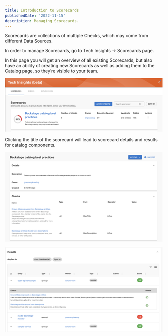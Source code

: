 ```yaml
---
title: Introduction to Scorecards
publishedDate: '2022-11-15'
description: Managing Scorecards.
---
```


Scorecards are collections of multiple Checks, which may come from different Data Sources.

In order to manage Scorecards, go to Tech Insights → Scorecards page.

In this page you will get an overview of all existing Scorecards, but also have an ability of creating new Scorecards as well as adding them to the Catalog page, so they’re visible to your team.

![Scorecard overview](./scorecard-overview.png)

Clicking the title of the scorecard will lead to scorecard details and results for catalog components.

![Scorecard details](./scorecard-details.png)

![Scorecard results](./scorecard-result.png)

